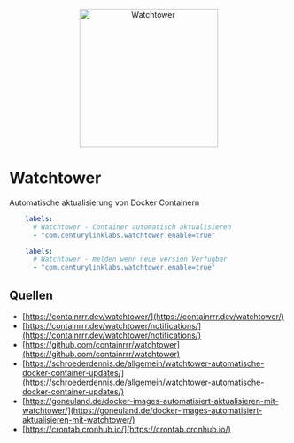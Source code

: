 <p align="center">
<a href="https://containrrr.dev/watchtower/"><img src="https://containrrr.dev/watchtower/images/logo-450px.png" width="250" alt="Watchtower"></a><br/>
</p>

# Watchtower
Automatische aktualisierung von Docker Containern

```yaml
    labels:
      # Watchtower - Container automatisch aktualisieren
      - "com.centurylinklabs.watchtower.enable=true"
```

```yaml
    labels:
      # Watchtower - melden wenn neue version Verfügbar
      - "com.centurylinklabs.watchtower.enable=true"
```

## Quellen
* [https://containrrr.dev/watchtower/](https://containrrr.dev/watchtower/)
* [https://containrrr.dev/watchtower/notifications/](https://containrrr.dev/watchtower/notifications/)
* [https://github.com/containrrr/watchtower](https://github.com/containrrr/watchtower)
* [https://schroederdennis.de/allgemein/watchtower-automatische-docker-container-updates/](https://schroederdennis.de/allgemein/watchtower-automatische-docker-container-updates/)
* [https://goneuland.de/docker-images-automatisiert-aktualisieren-mit-watchtower/](https://goneuland.de/docker-images-automatisiert-aktualisieren-mit-watchtower/)
* [https://crontab.cronhub.io/](https://crontab.cronhub.io/)